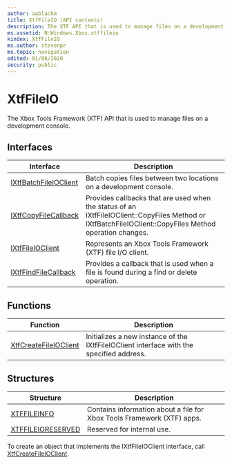 ```yaml
---
author: aablackm
title: XtfFileIO (API contents)
description: The XTF API that is used to manage files on a development console.
ms.assetid: N:Windows.Xbox.xtffileio
kindex: XtfFileIO
ms.author: stevenpr
ms.topic: navigation
edited: 01/06/2020
security: public
---
```


# XtfFileIO


The Xbox Tools Framework (XTF) API that is used to manage files on a development console.   

<a id="interfacesSection"></a>



  
## Interfaces  
  
| Interface | Description |  
| --- | --- |  
| [IXtfBatchFileIOClient](classes/IXtfBatchFileIOClient/ixtfbatchfileioclient-xtffileio-xbox-microsoft-t.md) | Batch copies files between two locations on a development console. |  
| [IXtfCopyFileCallback](classes/IXtfCopyFileCallback/ixtfcopyfilecallback-xtffileio-xbox-microsoft-t.md) | Provides callbacks that are used when the status of an IXtfFileIOClient::CopyFiles Method or    IXtfBatchFileIOClient::CopyFiles Method operation changes. |  
| [IXtfFileIOClient](classes/IXtfFileIOClient/ixtffileioclient-xtffileio-xbox-microsoft-t.md) | Represents an Xbox Tools Framework (XTF) file I/O client. |  
| [IXtfFindFileCallback](classes/IXtfFindFileCallback/ixtffindfilecallback-xtffileio-xbox-microsoft-t.md) | Provides a callback that is used when a file is found during a find or delete operation. |  
  
## Functions  
  
| Function | Description |  
| --- | --- |  
| [XtfCreateFileIOClient](methods/xtfcreatefileioclient-xtffileio-xbox-microsoft-m.md) | Initializes a new instance of the IXtfFileIOClient interface with the specified address. |  
  
## Structures  
  
| Structure | Description |  
| --- | --- |  
| [XTFFILEINFO](structures/xtffileinfo-xtffileio-xbox-microsoft-t.md) | Contains information about a file for Xbox Tools Framework (XTF) apps. |  
| [XTFFILEIORESERVED](structures/xtffileioreserved-xtffileio-xbox-microsoft-t.md) | Reserved for internal use. |  
  


To create an object that implements the IXtfFileIOClient interface, call [XtfCreateFileIOClient](methods/xtfcreatefileioclient-xtffileio-xbox-microsoft-m.md).   